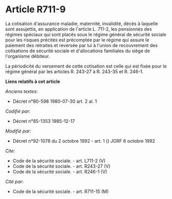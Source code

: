 # Article R711-9

La cotisation d'assurance maladie, maternité, invalidité, décès à laquelle sont assujettis, en application de l'article L.
711-2, les pensionnés des régimes spéciaux qui sont placés sous le régime général de sécurité sociale pour les risques
précités est précomptée par le régime qui assure le paiement des retraites et reversée par lui à l'union de recouvrement des
cotisations de sécurité sociale et d'allocations familiales du siège de l'organisme débiteur. 

La périodicité du versement de cette cotisation est celle qui est fixée pour le régime général par les articles R. 243-27 à
R. 243-35 et R. 246-1.

**Liens relatifs à cet article**

_Anciens textes_:

  - Décret n°80-598 1980-07-30 art. 2 al. 1

_Codifié par_:

  - Décret n°85-1353 1985-12-17

_Modifié par_:

  - Décret n°92-1078 du 2 octobre 1992 - art. 1 () JORF 6 octobre 1992

_Cite_:

  - Code de la sécurité sociale. - art. L711-2 (V)
  - Code de la sécurité sociale. - art. R243-27 (V)
  - Code de la sécurité sociale. - art. R246-1 (V)

_Cité par_:

  - Code de la sécurité sociale. - art. R711-15 (M)
